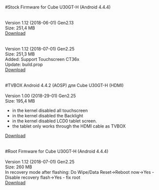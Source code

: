 #Stock Firmware for Cube U30GT-H
(Android 4.4.4)
<br><br><br>
Version 1.12 (2018-06-01) Gen2.13<br>
Size: 251,4 MB<br>
<a href="https://yadi.sk/d/ZfUV6-Ny3RDomf" target="_blank">Download</a>
<br><br><br>
Version 1.12 (2018-07-01) Gen2.25<br>
Size: 251,3 MB<br>
Added: Support Touchscreen CT36x<br>
Update: build.prop<br>
<a href="https://yadi.sk/d/Cf9-ijvz3RFMLL" target="_blank">Download</a>
<br><br><br>
#TVBOX Android 4.4.2 (AOSP) для Cube U30GT-H (HDMI)
<br><br>
Version 1.00 (2018-29-01) Gen2.25<br>
Size: 195,4 MB<br>
- in the kernel disabled all touchscreen<br>
- in the kernel disabled the Backlight<br>
- in the kernel disabled LCD0 tablet screen.<br>
- the tablet only works through the HDMI cable as TVBOX


<a href="https://yadi.sk/d/c3E0EuUo3RtiXV" target="_blank">Download</a>
<br><br><br>
#Root Firmware for Cube U30GT-H
(Android 4.4.4)
<br><br>
Version 1.12 (2018-07-01) Gen2.25<br>
Size: 260 MB<br>
In recovery mode after flashing: Do Wipe/Data Reset->Reboot now->Yes - Disable recovery flash->Yes - fix root<br>
<a href="https://yadi.sk/d/UJgAYzqw3Ry2cM" target="_blank">Download</a>
